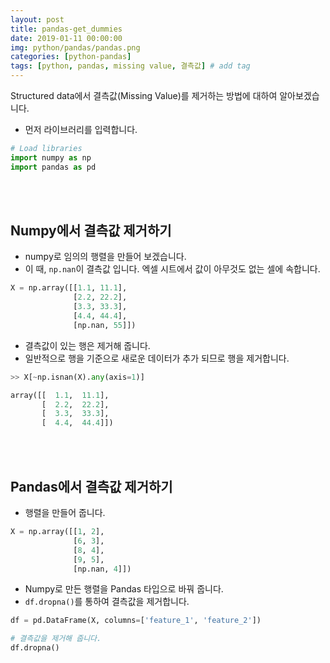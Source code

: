 ```yaml
---
layout: post
title: pandas-get_dummies
date: 2019-01-11 00:00:00
img: python/pandas/pandas.png
categories: [python-pandas] 
tags: [python, pandas, missing value, 결측값] # add tag
---
```


Structured data에서 결측값(Missing Value)를 제거하는 방법에 대하여 알아보겠습니다.

+ 먼저 라이브러리를 입력합니다.

```python
# Load libraries
import numpy as np
import pandas as pd
```

<br><br>

## Numpy에서 결측값 제거하기

+ numpy로 임의의 행렬을 만들어 보겠습니다.
+ 이 때, `np.nan`이 결측값 입니다. 엑셀 시트에서 값이 아무것도 없는 셀에 속합니다.

```python
X = np.array([[1.1, 11.1], 
              [2.2, 22.2], 
              [3.3, 33.3], 
              [4.4, 44.4], 
              [np.nan, 55]])
```

+ 결측값이 있는 행은 제거해 줍니다. 
+ 일반적으로 행을 기준으로 새로운 데이터가 추가 되므로 행을 제거합니다.

```python
>> X[~np.isnan(X).any(axis=1)]

array([[  1.1,  11.1],
       [  2.2,  22.2],
       [  3.3,  33.3],
       [  4.4,  44.4]])

```

<br><br>

## Pandas에서 결측값 제거하기

+ 행렬을 만들어 줍니다.

```python
X = np.array([[1, 2], 
              [6, 3], 
              [8, 4], 
              [9, 5], 
              [np.nan, 4]])
```

+ Numpy로 만든 행렬을 Pandas 타입으로 바꿔 줍니다.
+ `df.dropna()`를 통하여 결측값을 제거합니다.

```python
df = pd.DataFrame(X, columns=['feature_1', 'feature_2'])

# 결측값을 제거해 줍니다.
df.dropna()
```